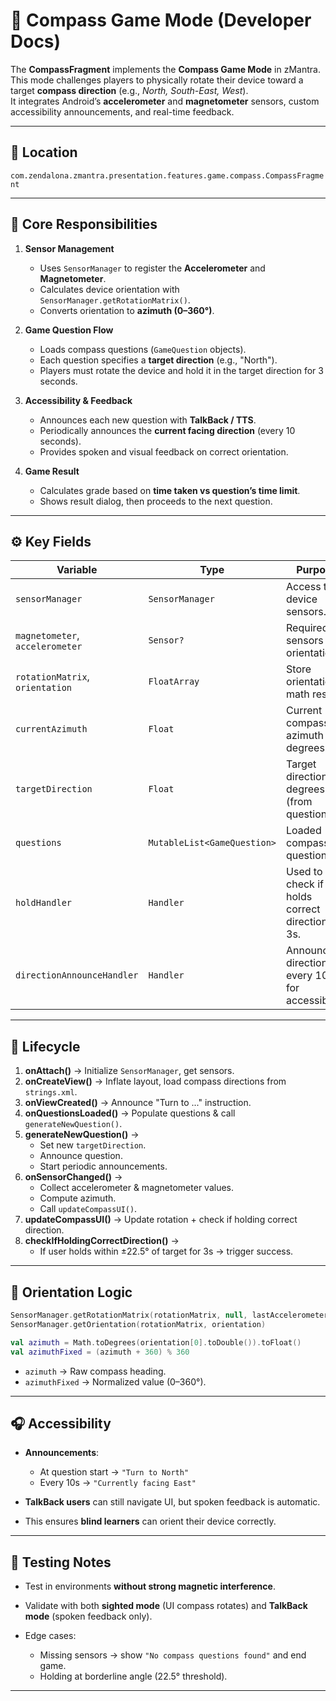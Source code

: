
# 🧭 Compass Game Mode (Developer Docs)

The **CompassFragment** implements the **Compass Game Mode** in zMantra.  
This mode challenges players to physically rotate their device toward a target **compass direction** (e.g., *North, South-East, West*).  
It integrates Android’s **accelerometer** and **magnetometer** sensors, custom accessibility announcements, and real-time feedback.  

---

## 📂 Location
`com.zendalona.zmantra.presentation.features.game.compass.CompassFragment`

---

## 🔑 Core Responsibilities
1. **Sensor Management**  
   - Uses `SensorManager` to register the **Accelerometer** and **Magnetometer**.  
   - Calculates device orientation with `SensorManager.getRotationMatrix()`.  
   - Converts orientation to **azimuth (0–360°)**.  

2. **Game Question Flow**  
   - Loads compass questions (`GameQuestion` objects).  
   - Each question specifies a **target direction** (e.g., "North").  
   - Players must rotate the device and hold it in the target direction for 3 seconds.  

3. **Accessibility & Feedback**  
   - Announces each new question with **TalkBack / TTS**.  
   - Periodically announces the **current facing direction** (every 10 seconds).  
   - Provides spoken and visual feedback on correct orientation.  

4. **Game Result**  
   - Calculates grade based on **time taken vs question’s time limit**.  
   - Shows result dialog, then proceeds to the next question.  

---

## ⚙️ Key Fields
| Variable | Type | Purpose |
|----------|------|---------|
| `sensorManager` | `SensorManager` | Access to device sensors. |
| `magnetometer`, `accelerometer` | `Sensor?` | Required sensors for orientation. |
| `rotationMatrix`, `orientation` | `FloatArray` | Store orientation math results. |
| `currentAzimuth` | `Float` | Current compass azimuth in degrees. |
| `targetDirection` | `Float` | Target direction in degrees (from question). |
| `questions` | `MutableList<GameQuestion>` | Loaded compass questions. |
| `holdHandler` | `Handler` | Used to check if user holds correct direction for 3s. |
| `directionAnnounceHandler` | `Handler` | Announces direction every 10s for accessibility. |

---

## 🔄 Lifecycle
1. **onAttach()** → Initialize `SensorManager`, get sensors.  
2. **onCreateView()** → Inflate layout, load compass directions from `strings.xml`.  
3. **onViewCreated()** → Announce "Turn to ..." instruction.  
4. **onQuestionsLoaded()** → Populate questions & call `generateNewQuestion()`.  
5. **generateNewQuestion()** →  
   - Set new `targetDirection`.  
   - Announce question.  
   - Start periodic announcements.  
6. **onSensorChanged()** →  
   - Collect accelerometer & magnetometer values.  
   - Compute azimuth.  
   - Call `updateCompassUI()`.  
7. **updateCompassUI()** → Update rotation + check if holding correct direction.  
8. **checkIfHoldingCorrectDirection()** →  
   - If user holds within ±22.5° of target for 3s → trigger success.  

---

## 📐 Orientation Logic
```kotlin
SensorManager.getRotationMatrix(rotationMatrix, null, lastAccelerometer, lastMagnetometer)
SensorManager.getOrientation(rotationMatrix, orientation)

val azimuth = Math.toDegrees(orientation[0].toDouble()).toFloat()
val azimuthFixed = (azimuth + 360) % 360
````

* `azimuth` → Raw compass heading.
* `azimuthFixed` → Normalized value (0–360°).

---

## 🎧 Accessibility

* **Announcements**:

  * At question start → `"Turn to North"`
  * Every 10s → `"Currently facing East"`
* **TalkBack users** can still navigate UI, but spoken feedback is automatic.
* This ensures **blind learners** can orient their device correctly.

---

## 🧪 Testing Notes

* Test in environments **without strong magnetic interference**.
* Validate with both **sighted mode** (UI compass rotates) and **TalkBack mode** (spoken feedback only).
* Edge cases:

  * Missing sensors → show `"No compass questions found"` and end game.
  * Holding at borderline angle (22.5° threshold).

---


